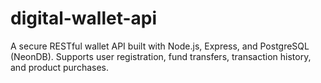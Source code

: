 # digital-wallet-api
A secure RESTful wallet API built with Node.js, Express, and PostgreSQL (NeonDB). Supports user registration, fund transfers, transaction history, and product purchases.
